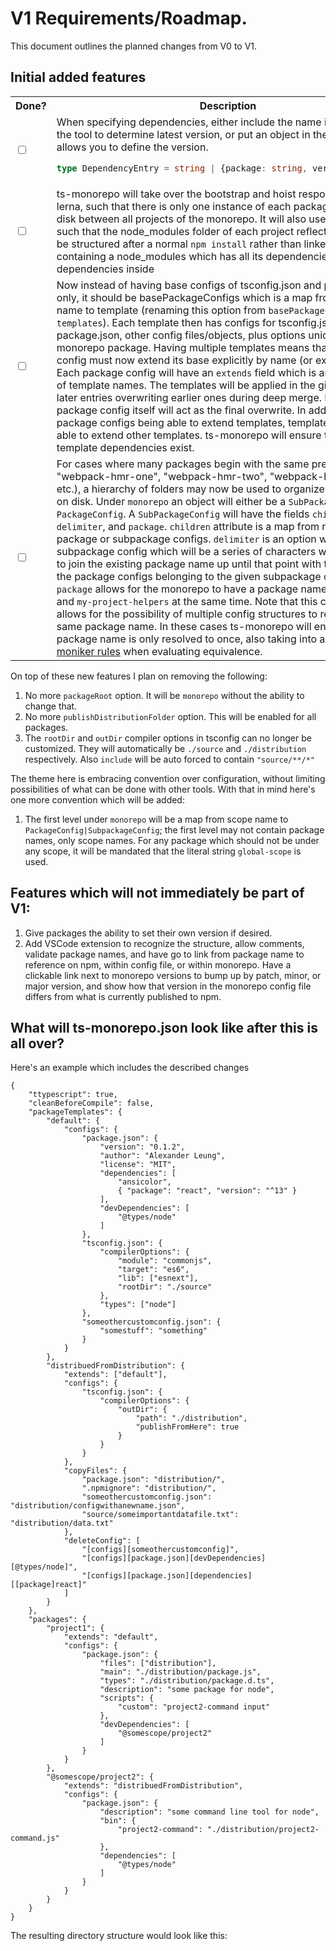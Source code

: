 # V1 Requirements/Roadmap.

This document outlines the planned changes from V0 to V1.

## Initial added features

<table>

<tr>
<th>Done?</th>
<th>Description</th>
</tr>

<tr>
<td>
<input type="checkbox" />
</td>
<td>
When specifying dependencies, either include the name in the array for the tool to determine latest version, or put an object in the array which allows you to define the version.

```typescript
type DependencyEntry = string | {package: string, version: string};
```
</td>
</tr>

<tr>
<td>
<input type="checkbox" />
</td>
<td>
ts-monorepo will take over the bootstrap and hoist responsibilities from lerna, such that there is only one instance of each package stored on disk between all projects of the monorepo. It will also use symlinking such that the node_modules folder of each project reflects how it would be structured after a normal <code>npm install</code> rather than linked projects containing a node_modules which has all its dependencies and dev dependencies inside
</td>
</tr>

<tr>
<td>
<input type="checkbox" />
</td>
<td>
Now instead of having base configs of tsconfig.json and package.json only, it should be basePackageConfigs which is a map from template name to template (renaming this option from <code>basePackageConfigs</code> to <code>templates</code>). Each template then has configs for tsconfig.json, package.json, other config files/objects, plus options unique to a ts-monorepo package. Having multiple templates means that package config must now extend its base explicitly by name (or extend nothing). Each package config will have an <code>extends</code> field which is an ordered array of template names. The templates will be applied in the given order, with later entries overwriting earlier ones during deep merge. Finally the package config itself will act as the final overwrite. In addition to package configs being able to extend templates, templates will also be able to extend other templates. ts-monorepo will ensure that no circular template dependencies exist.
</td>
</tr>

<tr>
<td>
<input type="checkbox" />
</td>
<td>
For cases where many packages begin with the same prefix (i.e. "webpack-hmr-one", "webpack-hmr-two", "webpack-hmr-three", etc.), a hierarchy of folders may now be used to organize the monorepo on disk. Under <code>monorepo</code> an object will either be a <code>SubPackageConfig</code> or a <code>PackageConfig</code>. A <code>SubPackageConfig</code> will have the fields <code>children</code>, <code>delimiter</code>, and <code>package</code>. <code>children</code> attribute is a map from name to more package or subpackage configs. <code>delimiter</code> is an option within a subpackage config which will be a series of characters which are used to join the existing package name up until that point with the names of the package configs belonging to the given subpackage config. Finally, <code>package</code> allows for the monorepo to have a package named <code>my-project</code> and <code>my-project-helpers</code> at the same time. Note that this config strategy allows for the possibility of multiple config structures to resolve to the same package name. In these cases ts-monorepo will ensure each package name is only resolved to once, also taking into account <a href="https://www.cyberciti.biz/faq/linuxunix-rules-for-naming-file-and-directory-names/">npm's moniker rules</a> when evaluating equivalence.
</td>
</tr>

</table>

On top of these new features I plan on removing the following:

1. No more `packageRoot` option. It will be `monorepo` without the ability to change that.
1. No more `publishDistributionFolder` option. This will be enabled for all packages.
1. The `rootDir` and `outDir` compiler options in tsconfig can no longer be customized. They will automatically be `./source` and `./distribution` respectively. Also `include` will be auto forced to contain `"source/**/*"`

The theme here is embracing convention over configuration, without limiting possibilities of what can be done with other tools. With that in mind here's one more convention which will be added:

1. The first level under `monorepo` will be a map from scope name to `PackageConfig|SubpackageConfig`; the first level may not contain package names, only scope names. For any package which should not be under any scope, it will be mandated that the literal string `global-scope` is used.

## Features which will not immediately be part of V1:

<ol>
<li>
Give packages the ability to set their own version if desired.
</li>
<li>
Add VSCode extension to recognize the structure, allow comments, validate package names, and have go to link from package name to reference on npm, within config file, or within monorepo. Have a clickable link next to monorepo versions to bump up by patch, minor, or major version, and show how that version in the monorepo config file differs from what is currently published to npm.
</li>
</ol>

## What will ts-monorepo.json look like after this is all over?

Here's an example which includes the described changes

```jsonc
{
    "ttypescript": true,
    "cleanBeforeCompile": false,
    "packageTemplates": {
        "default": {
            "configs": {
                "package.json": {
                    "version": "0.1.2",
                    "author": "Alexander Leung",
                    "license": "MIT",
                    "dependencies": [
                        "ansicolor",
                        { "package": "react", "version": "^13" }
                    ],
                    "devDependencies": [
                        "@types/node"
                    ]
                },
                "tsconfig.json": {
                    "compilerOptions": {
                        "module": "commonjs",
                        "target": "es6",
                        "lib": ["esnext"],
                        "rootDir": "./source"
                    },
                    "types": ["node"]
                },
                "someothercustomconfig.json": {
                    "somestuff": "something"
                } 
            }
        },
        "distribuedFromDistribution": {
            "extends": ["default"],
            "configs": {
                "tsconfig.json": {
                    "compilerOptions": {
                        "outDir": {
                            "path": "./distribution",
                            "publishFromHere": true
                        }
                    }
                }
            },
            "copyFiles": {
                "package.json": "distribution/",
                ".npmignore": "distribution/",
                "someothercustomconfig.json": "distribution/configwithanewname.json",
                "source/someimportantdatafile.txt": "distribution/data.txt"
            },
            "deleteConfig": [
                "[configs][someothercustomconfig]",
                "[configs][package.json][devDependencies][@types/node]",
                "[configs][package.json][dependencies][[package]react]"
            ]
        }
    },
    "packages": {
        "project1": {
            "extends": "default",
            "configs": {
                "package.json": {
                    "files": ["distribution"],
                    "main": "./distribution/package.js",
                    "types": "./distribution/package.d.ts",
                    "description": "some package for node",
                    "scripts": {
                        "custom": "project2-command input"
                    },
                    "devDependencies": [
                        "@somescope/project2"
                    ]
                }
            }
        },
        "@somescope/project2": {
            "extends": "distribuedFromDistribution",
            "configs": {
                "package.json": {
                    "description": "some command line tool for node",
                    "bin": {
                        "project2-command": "./distribution/project2-command.js"
                    },
                    "dependencies": [
                        "@types/node"
                    ]
                }
            }
        }
    }
}
```

The resulting directory structure would look like this:

```

```